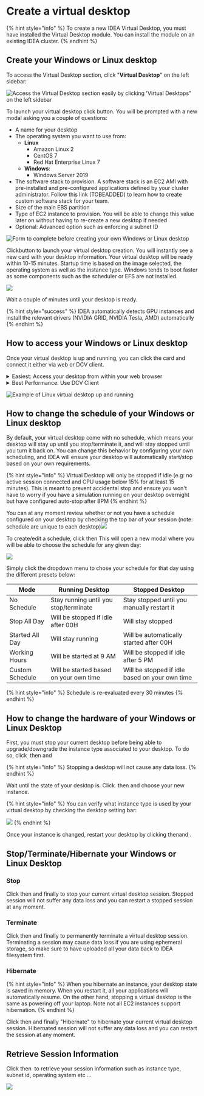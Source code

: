 # Create a virtual desktop

{% hint style="info" %}
To create a new IDEA Virtual Desktop, you must have installed the Virtual Desktop module. You can install the module on an existing IDEA cluster.
{% endhint %}

## Create your Windows or Linux desktop

To access the Virtual Desktop section, click "**Virtual Desktop**" on the left sidebar:

![Access the Virtual Desktop section easily by clicking 'Virtual Desktops" on the left sidebar](<../.gitbook/assets/Screen Shot 2022-06-06 at 3.43.31 PM.png>)

To launch your virtual desktop click <img src="../.gitbook/assets/Screen Shot 2022-06-06 at 6.42.23 PM.png" alt="" data-size="line">button. You will be prompted with a new modal asking you a couple of questions:

* A name for your desktop
* The operating system you want to use from:
  * **Linux**
    * Amazon Linux 2
    * CentOS 7
    * Red Hat Enterprise Linux 7
  * **Windows**:
    * Windows Server 2019
* The software stack to provision. A software stack is an EC2 AMI with pre-installed and pre-configured applications defined by your cluster administrator. Follow this link (TOBEADDED) to learn how to create custom software stack for your team.
* Size of the main EBS partition
* Type of EC2 instance to provision. You will be able to change this value later on without having to re-create a new desktop if needed
* Optional: Advanced option such as enforcing a subnet ID

![Form to complete before creating your own Windows or Linux desktop](<../.gitbook/assets/Screen Shot 2022-06-06 at 3.47.13 PM.png>)

Click<img src="../.gitbook/assets/Screen Shot 2022-06-06 at 6.43.02 PM.png" alt="" data-size="line">button to launch your virtual desktop creation. You will instantly see a new card with your desktop information. Your virtual desktop will be ready within 10-15 minutes. Startup time is based on the image selected, the operating system as well as the instance type. Windows tends to boot faster as some components such as the scheduler or EFS are not installed.

![](<../.gitbook/assets/Screen Shot 2022-06-06 at 3.55.34 PM.png>)

Wait a couple of minutes until your desktop is ready.

{% hint style="success" %}
IDEA automatically detects GPU instances and install the relevant drivers (NVIDIA GRID, NVIDIA Tesla, AMD) automatically
{% endhint %}

## How to access your Windows or Linux desktop

Once your virtual desktop is up and running, you can click the card and connect it either via web or DCV client.&#x20;

<details>

<summary>Easiest: Access your desktop from within your web browser</summary>

Click<img src="../.gitbook/assets/Screen Shot 2022-06-06 at 4.08.13 PM.png" alt="" data-size="line">button or click the thumbnail to access your Windows or Linux desktop directly via your browser.

</details>

<details>

<summary>Best Performance: Use DCV Client </summary>

Click <img src="../.gitbook/assets/Screen Shot 2022-06-06 at 4.07.45 PM.png" alt="" data-size="line"> button to download your `.dcv` file. To open this file, you will need to have the DCV Client installed on your system. Click the <img src="../.gitbook/assets/Screen Shot 2022-06-06 at 4.09.14 PM.png" alt="" data-size="line"> icon to access to the download link and installation instructions.

</details>

![Example of Linux virtual desktop up and running](<../.gitbook/assets/Screen Shot 2022-06-06 at 4.03.27 PM.png>)

## How to change the schedule of your Windows or Linux desktop

By default, your virtual desktop come with no schedule, which means your desktop will stay up until you stop/terminate it, and will stay stopped until you turn it back on. You can change this behavior by configuring your own scheduling, and IDEA will ensure your desktop will automatically start/stop based on your own requirements.

{% hint style="info" %}
Virtual Desktop will only be stopped if idle (e.g: no active session connected and CPU usage below 15% for at least 15 minutes). This is meant to prevent accidental stop and ensure you won't have to worry if you have a simulation running on your desktop overnight but have configured auto-stop after 8PM
{% endhint %}

You can at any moment review whether or not you have a schedule configured on your desktop by checking the top bar of your session (note: schedule are unique to each desktop)![](<../.gitbook/assets/Screen Shot 2022-06-06 at 4.21.15 PM.png>)

To create/edit a schedule, click <img src="../.gitbook/assets/Screen Shot 2022-06-06 at 4.22.16 PM.png" alt="" data-size="line">then <img src="../.gitbook/assets/Screen Shot 2022-06-06 at 4.22.48 PM.png" alt="" data-size="line">This will open a new modal where you will be able to choose the schedule for any given day:

![](<../.gitbook/assets/Screen Shot 2022-06-06 at 4.23.42 PM.png>)

Simply click the dropdown menu to chose your schedule for that day using the different presets below:

| Mode            | Running Desktop                        | Stopped Desktop                                |
| --------------- | -------------------------------------- | ---------------------------------------------- |
| No Schedule     | Stay running until you stop/terminate  | Stay stopped until you manually restart it     |
| Stop All Day    | Will be stopped if idle after 00H      | Will stay stopped                              |
| Started All Day | Will stay running                      | Will be automatically started after 00H        |
| Working Hours   | Will be started at 9 AM                | Will be stopped if idle after 5 PM             |
| Custom Schedule | Will be started based on your own time | Will be stopped if idle based on your own time |

{% hint style="info" %}
Schedule is re-evaluated every 30 minutes
{% endhint %}

## How to change the hardware of your Windows or Linux Desktop&#x20;

First, you must stop your current desktop before being able to upgrade/downgrade the instance type associated to your desktop. To do so, click <img src="../.gitbook/assets/Screen Shot 2022-06-06 at 4.22.16 PM.png" alt="" data-size="line"> then <img src="../.gitbook/assets/image (4).png" alt="" data-size="line">and <img src="../.gitbook/assets/Screen Shot 2022-06-06 at 6.06.26 PM.png" alt="" data-size="line">

{% hint style="info" %}
Stopping a desktop will not cause any data loss.
{% endhint %}

Wait until the state of your desktop is<img src="../.gitbook/assets/Screen Shot 2022-06-06 at 6.07.46 PM.png" alt="" data-size="line">. Click <img src="../.gitbook/assets/Screen Shot 2022-06-06 at 4.22.16 PM.png" alt="" data-size="line"> then  <img src="../.gitbook/assets/Screen Shot 2022-06-06 at 6.08.36 PM.png" alt="" data-size="line">and choose your new instance.

{% hint style="info" %}
You can verify what instance type is used by your virtual desktop by checking the desktop setting bar:&#x20;

&#x20;![](<../.gitbook/assets/Screen Shot 2022-06-06 at 6.10.06 PM.png>)
{% endhint %}

Once your instance is changed, restart your desktop by clicking <img src="../.gitbook/assets/Screen Shot 2022-06-06 at 4.22.16 PM.png" alt="" data-size="line">then<img src="../.gitbook/assets/image (5).png" alt="" data-size="line">and  <img src="../.gitbook/assets/Screen Shot 2022-06-06 at 6.11.27 PM.png" alt="" data-size="line">.

## Stop/Terminate/Hibernate your Windows or Linux Desktop

### Stop

Click <img src="../.gitbook/assets/image (6).png" alt="" data-size="line">then  <img src="../.gitbook/assets/Screen Shot 2022-06-07 at 3.26.23 PM.png" alt="" data-size="line">and finally <img src="../.gitbook/assets/image (3).png" alt="" data-size="line">to stop your current virtual desktop session. Stopped session will not suffer any data loss and you can restart a stopped session at any moment.

### Terminate

Click <img src="../.gitbook/assets/image (6).png" alt="" data-size="line">then  <img src="../.gitbook/assets/Screen Shot 2022-06-07 at 3.26.23 PM.png" alt="" data-size="line">and finally <img src="../.gitbook/assets/image.png" alt="" data-size="line">to permanently terminate a virtual desktop  session. Terminating a session may cause data loss if you are using ephemeral storage, so make sure to have uploaded all your data back to IDEA filesystem first.

### Hibernate

{% hint style="info" %}
When you hibernate an instance, your desktop state is saved in memory. When you restart it, all your applications will automatically resume. On the other hand, stopping a virtual desktop is the same as powering off your laptop. Note not all EC2 instances support hibernation.
{% endhint %}

Click <img src="../.gitbook/assets/image (6).png" alt="" data-size="line">then  <img src="../.gitbook/assets/Screen Shot 2022-06-07 at 3.26.23 PM.png" alt="" data-size="line">and finally "Hibernate" to hibernate your current virtual desktop session. Hibernated session will not suffer any data loss and you can restart the session at any moment.&#x20;

## Retrieve Session Information

Click <img src="../.gitbook/assets/image (2).png" alt="" data-size="line">then <img src="../.gitbook/assets/Screen Shot 2022-06-07 at 3.46.07 PM.png" alt="" data-size="line"> to retrieve your session information such as instance type, subnet id, operating system etc ...

![](<../.gitbook/assets/Screen Shot 2022-06-07 at 3.46.51 PM.png>)
